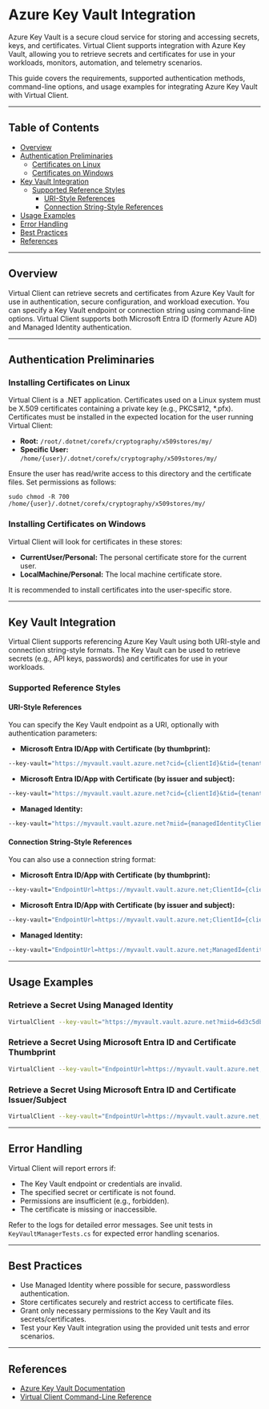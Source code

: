 # Azure Key Vault Integration

Azure Key Vault is a secure cloud service for storing and accessing secrets, keys, and certificates. Virtual Client supports integration with Azure Key Vault, allowing you to retrieve secrets and certificates for use in your workloads, monitors, automation, and telemetry scenarios.

This guide covers the requirements, supported authentication methods, command-line options, and usage examples for integrating Azure Key Vault with Virtual Client.

---

## Table of Contents

- [Overview](#overview)
- [Authentication Preliminaries](#authentication-preliminaries)
  - [Certificates on Linux](#installing-certificates-on-linux)
  - [Certificates on Windows](#installing-certificates-on-windows)
- [Key Vault Integration](#key-vault-integration)
  - [Supported Reference Styles](#supported-reference-styles)
    - [URI-Style References](#uri-style-references)
    - [Connection String-Style References](#connection-string-style-references)
- [Usage Examples](#usage-examples)
- [Error Handling](#error-handling)
- [Best Practices](#best-practices)
- [References](#references)

---

## Overview

Virtual Client can retrieve secrets and certificates from Azure Key Vault for use in authentication, secure configuration, and workload execution. You can specify a Key Vault endpoint or connection string using command-line options. Virtual Client supports both Microsoft Entra ID (formerly Azure AD) and Managed Identity authentication.

---

## Authentication Preliminaries

### Installing Certificates on Linux

Virtual Client is a .NET application. Certificates used on a Linux system must be X.509 certificates containing a private key (e.g., PKCS#12, *.pfx). Certificates must be installed in the expected location for the user running Virtual Client:

- **Root:** `/root/.dotnet/corefx/cryptography/x509stores/my/`
- **Specific User:** `/home/{user}/.dotnet/corefx/cryptography/x509stores/my/`

Ensure the user has read/write access to this directory and the certificate files. Set permissions as follows:

`sudo chmod -R 700 /home/{user}/.dotnet/corefx/cryptography/x509stores/my/`

### Installing Certificates on Windows

Virtual Client will look for certificates in these stores:

- **CurrentUser/Personal:** The personal certificate store for the current user.
- **LocalMachine/Personal:** The local machine certificate store.

It is recommended to install certificates into the user-specific store.

---

## Key Vault Integration

Virtual Client supports referencing Azure Key Vault using both URI-style and connection string-style formats. The Key Vault can be used to retrieve secrets (e.g., API keys, passwords) and certificates for use in your workloads.

### Supported Reference Styles

#### URI-Style References

You can specify the Key Vault endpoint as a URI, optionally with authentication parameters:

- **Microsoft Entra ID/App with Certificate (by thumbprint):**

``` bash
--key-vault="https://myvault.vault.azure.net?cid={clientId}&tid={tenantId}&crtt={certificateThumbprint}"
```

- **Microsoft Entra ID/App with Certificate (by issuer and subject):**

``` bash
--key-vault="https://myvault.vault.azure.net?cid={clientId}&tid={tenantId}&crti={issuer}&crts={subject}"
```

- **Managed Identity:**

``` bash
--key-vault="https://myvault.vault.azure.net?miid={managedIdentityClientId}"
```

#### Connection String-Style References

You can also use a connection string format:

- **Microsoft Entra ID/App with Certificate (by thumbprint):**

``` bash
--key-vault="EndpointUrl=https://myvault.vault.azure.net;ClientId={clientId};TenantId={tenantId};CertificateThumbprint={certificateThumbprint}"
```

- **Microsoft Entra ID/App with Certificate (by issuer and subject):**

``` bash
--key-vault="EndpointUrl=https://myvault.vault.azure.net;ClientId={clientId};TenantId={tenantId};CertificateIssuer={issuer};CertificateSubject={subject}"
```

- **Managed Identity:**

``` bash
--key-vault="EndpointUrl=https://myvault.vault.azure.net;ManagedIdentityId={managedIdentityClientId}"
```

---

## Usage Examples

### Retrieve a Secret Using Managed Identity

``` bash
VirtualClient --key-vault="https://myvault.vault.azure.net?miid=6d3c5db8-e14b-44b7-9887-d168b5f659f6"
```

### Retrieve a Secret Using Microsoft Entra ID and Certificate Thumbprint

``` bash
VirtualClient --key-vault="EndpointUrl=https://myvault.vault.azure.net;ClientId=08331e3b-1458-4de2-b1d6-7007bc7221d5;TenantId=573b5dBbe-c477-4a10-8986-a7fe10e2d79B;CertificateThumbprint=f5b114e61c6a81b40c1e7a5e4d11ac47da6e445f"
```

### Retrieve a Secret Using Microsoft Entra ID and Certificate Issuer/Subject

``` bash
VirtualClient --key-vault="EndpointUrl=https://myvault.vault.azure.net;ClientId=08331e3b-1458-4de2-b1d6-7007bc7221d5;TenantId=573b5dBbe-c477-4a10-8986-a7fe10e2d79B;CertificateIssuer=CN=ABC CA 01, DC=ABC, DC=COM;CertificateSubject=CN=any.domain.com"
```

---

## Error Handling

Virtual Client will report errors if:

- The Key Vault endpoint or credentials are invalid.
- The specified secret or certificate is not found.
- Permissions are insufficient (e.g., forbidden).
- The certificate is missing or inaccessible.

Refer to the logs for detailed error messages. See unit tests in `KeyVaultManagerTests.cs` for expected error handling scenarios.

---

## Best Practices

- Use Managed Identity where possible for secure, passwordless authentication.
- Store certificates securely and restrict access to certificate files.
- Grant only necessary permissions to the Key Vault and its secrets/certificates.
- Test your Key Vault integration using the provided unit tests and error scenarios.

---

## References

- [Azure Key Vault Documentation](https://learn.microsoft.com/en-us/azure/key-vault/)
- [Virtual Client Command-Line Reference](https://microsoft.github.io/VirtualClient/docs/guides/0010-command-line/)

